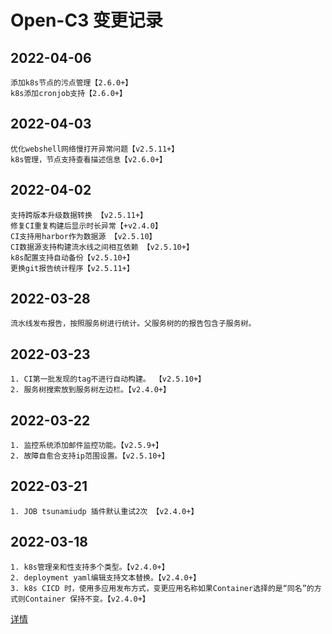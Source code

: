 # Open-C3 变更记录

## 2022-04-06
```
添加k8s节点的污点管理【2.6.0+】
k8s添加cronjob支持【2.6.0+】
```
## 2022-04-03
```
优化webshell网络慢打开异常问题【v2.5.11+】
k8s管理，节点支持查看描述信息【v2.6.0+】
```

## 2022-04-02
```
支持跨版本升级数据转换 【v2.5.11+】
修复CI重复构建后显示时长异常【+v2.4.0】
CI支持用harbor作为数据源 【v2.5.10】
CI数据源支持构建流水线之间相互依赖 【v2.5.10+】
k8s配置支持自动备份【v2.5.10+】
更换git报告统计程序【v2.5.11+】
```
## 2022-03-28
```
流水线发布报告，按照服务树进行统计。父服务树的的报告包含子服务树。
```
## 2022-03-23
```
1. CI第一批发现的tag不进行自动构建。 【v2.5.10+】
2. 服务树搜索放到服务树左边栏。【v2.4.0+】
```

## 2022-03-22
```
1. 监控系统添加邮件监控功能。【v2.5.9+】
2. 故障自愈合支持ip范围设置。【v2.5.10+】
```

## 2022-03-21

```
1. JOB tsunamiudp 插件默认重试2次 【v2.4.0+】
```

## 2022-03-18

```
1. k8s管理亲和性支持多个类型。【v2.4.0+】
2. deployment yaml编辑支持文本替换。【v2.4.0+】
3. k8s CICD 时，使用多应用发布方式，变更应用名称如果Container选择的是“同名”的方式则Container 保持不变。【v2.4.0+】
```

[详情](./20220318.md)

